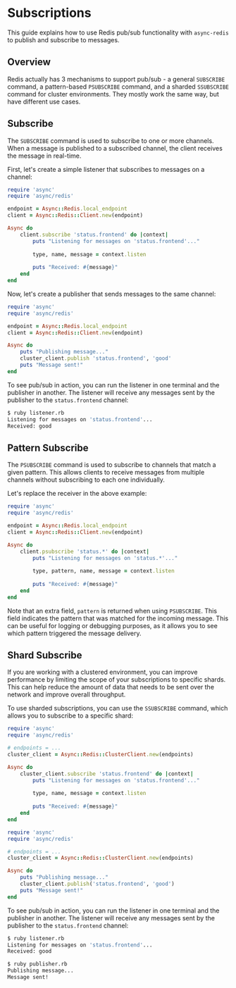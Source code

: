 # Subscriptions

This guide explains how to use Redis pub/sub functionality with `async-redis` to publish and subscribe to messages.

## Overview

Redis actually has 3 mechanisms to support pub/sub - a general `SUBSCRIBE` command, a pattern-based `PSUBSCRIBE` command, and a sharded `SSUBSCRIBE` command for cluster environments. They mostly work the same way, but have different use cases.

## Subscribe

The `SUBSCRIBE` command is used to subscribe to one or more channels. When a message is published to a subscribed channel, the client receives the message in real-time.

First, let's create a simple listener that subscribes to messages on a channel:

``` ruby
require 'async'
require 'async/redis'

endpoint = Async::Redis.local_endpoint
client = Async::Redis::Client.new(endpoint)

Async do
	client.subscribe 'status.frontend' do |context|
		puts "Listening for messages on 'status.frontend'..."
		
		type, name, message = context.listen
		
		puts "Received: #{message}"
	end
end
```

Now, let's create a publisher that sends messages to the same channel:

``` ruby
require 'async'
require 'async/redis'

endpoint = Async::Redis.local_endpoint
client = Async::Redis::Client.new(endpoint)

Async do
	puts "Publishing message..."
	cluster_client.publish 'status.frontend', 'good'
	puts "Message sent!"
end
```

To see pub/sub in action, you can run the listener in one terminal and the publisher in another. The listener will receive any messages sent by the publisher to the `status.frontend` channel:

```bash
$ ruby listener.rb
Listening for messages on 'status.frontend'...
Received: good
```

## Pattern Subscribe

The `PSUBSCRIBE` command is used to subscribe to channels that match a given pattern. This allows clients to receive messages from multiple channels without subscribing to each one individually.

Let's replace the receiver in the above example:

``` ruby
require 'async'
require 'async/redis'

endpoint = Async::Redis.local_endpoint
client = Async::Redis::Client.new(endpoint)

Async do
	client.psubscribe 'status.*' do |context|
		puts "Listening for messages on 'status.*'..."
		
		type, pattern, name, message = context.listen
		
		puts "Received: #{message}"
	end
end
```

Note that an extra field, `pattern` is returned when using `PSUBSCRIBE`. This field indicates the pattern that was matched for the incoming message. This can be useful for logging or debugging purposes, as it allows you to see which pattern triggered the message delivery.

## Shard Subscribe

If you are working with a clustered environment, you can improve performance by limiting the scope of your subscriptions to specific shards. This can help reduce the amount of data that needs to be sent over the network and improve overall throughput.

To use sharded subscriptions, you can use the `SSUBSCRIBE` command, which allows you to subscribe to a specific shard:

``` ruby
require 'async'
require 'async/redis'

# endpoints = ...
cluster_client = Async::Redis::ClusterClient.new(endpoints)

Async do
	cluster_client.subscribe 'status.frontend' do |context|
		puts "Listening for messages on 'status.frontend'..."
		
		type, name, message = context.listen
		
		puts "Received: #{message}"
	end
end
```

``` ruby
require 'async'
require 'async/redis'

# endpoints = ...
cluster_client = Async::Redis::ClusterClient.new(endpoints)

Async do
	puts "Publishing message..."
	cluster_client.publish('status.frontend', 'good')
	puts "Message sent!"
end
```

To see pub/sub in action, you can run the listener in one terminal and the publisher in another. The listener will receive any messages sent by the publisher to the `status.frontend` channel:

```bash
$ ruby listener.rb
Listening for messages on 'status.frontend'...
Received: good
```

```bash
$ ruby publisher.rb
Publishing message...
Message sent!
```